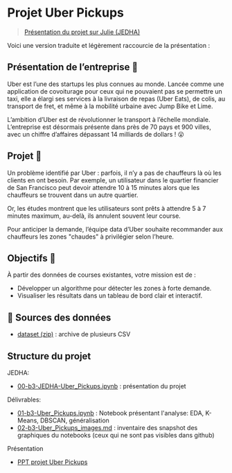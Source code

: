 # Projet Uber Pickups

> [Présentation du projet sur Julie (JEDHA)](https://app.jedha.co/course/projects-supervised-machine-learning-ft/walmart-sales-ft)

Voici une version traduite et légèrement raccourcie de la présentation :

## Présentation de l’entreprise 📇

Uber est l’une des startups les plus connues au monde. Lancée comme une application de covoiturage pour ceux qui ne pouvaient pas se permettre un taxi, elle a élargi ses services à la livraison de repas (Uber Eats), de colis, au transport de fret, et même à la mobilité urbaine avec Jump Bike et Lime.

L’ambition d’Uber est de révolutionner le transport à l’échelle mondiale. L’entreprise est désormais présente dans près de 70 pays et 900 villes, avec un chiffre d’affaires dépassant 14 milliards de dollars ! 😮

## Projet 🚧

Un problème identifié par Uber : parfois, il n’y a pas de chauffeurs là où les clients en ont besoin. Par exemple, un utilisateur dans le quartier financier de San Francisco peut devoir attendre 10 à 15 minutes alors que les chauffeurs se trouvent dans un autre quartier.

Or, les études montrent que les utilisateurs sont prêts à attendre 5 à 7 minutes maximum, au-delà, ils annulent souvent leur course.

Pour anticiper la demande, l’équipe data d’Uber souhaite recommander aux chauffeurs les zones "chaudes" à privilégier selon l’heure.

## Objectifs 🎯

À partir des données de courses existantes, votre mission est de :

* Développer un algorithme pour détecter les zones à forte demande.
* Visualiser les résultats dans un tableau de bord clair et interactif.


## 📁 Sources des données

- [dataset (zip)](https://full-stack-bigdata-datasets.s3.eu-west-3.amazonaws.com/Machine+Learning+non+Supervis%C3%A9/Projects/uber-trip-data.zip) : archive de plusieurs CSV

## Structure du projet

JEDHA:
- [00-b3-JEDHA-Uber_Pickups.ipynb](00-b3-JEDHA-Uber_Pickups.ipynb) : présentation du projet

Délivrables:
- [01-b3-Uber_Pickups.ipynb](01-b3-Uber_Pickups.ipynb) : Notebook présentant l'analyse: EDA, K-Means, DBSCAN, généralisation
- [02-b3-Uber_Pickups_images.md](02-b3-Uber_Pickups_images.md) : inventaire des snapshot des graphiques du notebooks (ceux qui ne sont pas visibles dans github)

Présentation
- [PPT projet Uber Pickups](https://1drv.ms/p/c/e238927bf76c9315/EUzidAMyPTlBk698DPXLAJYBEeoNl3QmiQaIYoz-HYnVPQ?e=o5Zsq2)
